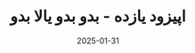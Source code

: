 ---
title: اپیزود یازده - بدو بدو یالا بدو
description: در این اپیزود اشاره هایی کوتاه به نکاتی در زمینه‌ی بهبود پرفورمنس داشتیم که می‌تواند ایده هایی بدهد
trademarks:
  - <p><a href="https://dev.to/aws/why-are-services-slow-sometimes-mn3" target="_blank" rel="noopener noreferer nofollow">Why are services slow sometimes? by AWS</a></p>
  - ibiza-piano-house-music-chords-122-bpm-275671 Sound Effect by <a href="https://pixabay.com/users/bennyx-17010790/?utm_source=link-attribution&utm_medium=referral&utm_campaign=music&utm_content=275671">Bennyx</a> from <a href="https://pixabay.com//?utm_source=link-attribution&utm_medium=referral&utm_campaign=music&utm_content=275671">Pixabay</a>
  - fun-beat-for-challenge-gaming-end-os-something-193046 Sound Effect by <a href="https://pixabay.com/users/singsongsign-41447571/?utm_source=link-attribution&utm_medium=referral&utm_campaign=music&utm_content=193046">singsongsign</a> from <a href="https://pixabay.com//?utm_source=link-attribution&utm_medium=referral&utm_campaign=music&utm_content=193046">Pixabay</a>
  - marie-louise-janneman-acoustic-piano-loop-190241 Sound Effect by <a href="https://pixabay.com/users/mleckert82-6606463/?utm_source=link-attribution&utm_medium=referral&utm_campaign=music&utm_content=190241">Marie-Louise Janneman</a> from <a href="https://pixabay.com/sound-effects//?utm_source=link-attribution&utm_medium=referral&utm_campaign=music&utm_content=190241">Pixabay</a>
url: https://podcast.sadeghmohebbi.ir/episods/nb-ep11_mixdown.mp3
content_length: 9732512
duration: 403
date: 2025-01-31
---